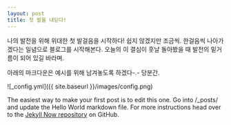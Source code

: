 ```yaml
---
layout: post
title: 첫 발을 내딛다!
---
```


나의 발전을 위해 위대한 첫 발걸음을 시작하다!
쉽지 않겠지만 조금씩. 한걸음씩 나아가겠다는 일념으로 블로그를 시작해본다.
오늘의 이 결심이 훗날 돌아봤을 때 발전의 밑거름이 되어 있길 바라며.

아래의 마크다운은 예시를 위해 남겨놓도록 하겠다-.- 당분간.

![_config.yml]({{ site.baseurl }}/images/config.png)

The easiest way to make your first post is to edit this one. Go into /_posts/ and update the Hello World markdown file. For more instructions head over to the [Jekyll Now repository](https://github.com/barryclark/jekyll-now) on GitHub.
